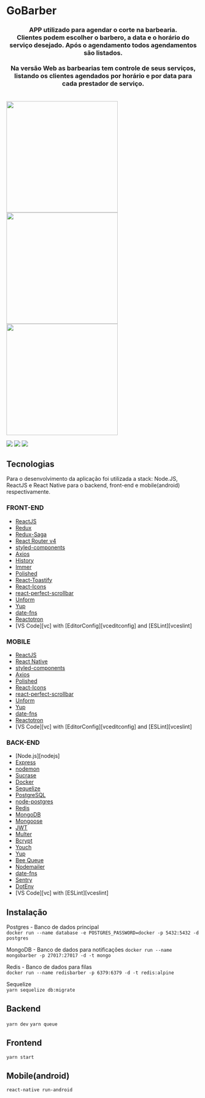# GoBarber

<h3 align="center">
   APP utilizado para agendar o corte na barbearia.<br>Clientes podem escolher o barbero, a data e o horário do serviço desejado. Após o agendamento todos agendamentos são listados.
   <br><br>Na versão Web as barbearias tem controle de seus serviços, listando os clientes agendados por horário e por data para cada prestador de serviço.
   <br><br>
</h3>


<img src="https://github.com/cleberbonifacio/gobarber/blob/master/assets/barbeiro.png" width="290"><img src="https://github.com/cleberbonifacio/gobarber/blob/master/assets/horario.png" width="290"><img src="https://github.com/cleberbonifacio/gobarber/blob/master/assets/agendamentos.png" width="290">

<img src="https://github.com/cleberbonifacio/gobarber/blob/master/assets/login.png">
<img src="https://github.com/cleberbonifacio/gobarber/blob/master/assets/dashboard.PNG">
<img src="https://github.com/cleberbonifacio/gobarber/blob/master/assets/perfil.png">


## Tecnologias

Para o desenvolvimento da aplicação foi utilizada a stack: Node.JS, ReactJS e React Native para o backend, front-end e mobile(android) respectivamente.

### FRONT-END
-   [ReactJS](https://reactjs.org/)
-   [Redux](https://redux.js.org/)
-   [Redux-Saga](https://redux-saga.js.org/)
-   [React Router v4](https://github.com/ReactTraining/react-router)
-   [styled-components](https://www.styled-components.com/)
-   [Axios](https://github.com/axios/axios)
-   [History](https://www.npmjs.com/package/history)
-   [Immer](https://github.com/immerjs/immer)
-   [Polished](https://polished.js.org/)
-   [React-Toastify](https://fkhadra.github.io/react-toastify/)
-   [React-Icons](http://react-icons.github.io/react-icons/)
-   [react-perfect-scrollbar](https://github.com/OpusCapita/react-perfect-scrollbar)
-   [Unform](https://github.com/Rocketseat/unform)
-   [Yup](https://www.npmjs.com/package/yup)
-   [date-fns](https://date-fns.org/)
-   [Reactotron](https://infinite.red/reactotron)
-   [VS Code][vc] with [EditorConfig][vceditconfig] and [ESLint][vceslint]

### MOBILE
-   [ReactJS](https://reactjs.org/)
-   [React Native](https://facebook.github.io/react-native/)
-   [styled-components](https://www.styled-components.com/)
-   [Axios](https://github.com/axios/axios)
-   [Polished](https://polished.js.org/)
-   [React-Icons](http://react-icons.github.io/react-icons/)
-   [react-perfect-scrollbar](https://github.com/OpusCapita/react-perfect-scrollbar)
-   [Unform](https://github.com/Rocketseat/unform)
-   [Yup](https://www.npmjs.com/package/yup)
-   [date-fns](https://date-fns.org/)
-   [Reactotron](https://infinite.red/reactotron)
-   [VS Code][vc] with [EditorConfig][vceditconfig] and [ESLint][vceslint]

### BACK-END
-   [Node.js][nodejs]
-   [Express](https://expressjs.com/)
-   [nodemon](https://nodemon.io/)
-   [Sucrase](https://github.com/alangpierce/sucrase)
-   [Docker](https://www.docker.com/docker-community)
-   [Sequelize](http://docs.sequelizejs.com/)
-   [PostgreSQL](https://www.postgresql.org/)
-   [node-postgres](https://www.npmjs.com/package/pg)
-   [Redis](https://redis.io/)
-   [MongoDB](https://www.mongodb.com/)
-   [Mongoose](https://mongoosejs.com/)
-   [JWT](https://jwt.io/)
-   [Multer](https://github.com/expressjs/multer)
-   [Bcrypt](https://www.npmjs.com/package/bcrypt)
-   [Youch](https://www.npmjs.com/package/youch)
-   [Yup](https://www.npmjs.com/package/yup)
-   [Bee Queue](https://www.npmjs.com/package/bcrypt)
-   [Nodemailer](https://nodemailer.com/about/)
-   [date-fns](https://date-fns.org/)
-   [Sentry](https://sentry.io/)
-   [DotEnv](https://www.npmjs.com/package/dotenv)
-   [VS Code][vc] with [ESLint][vceslint]

## Instalação

Postgres - Banco de dados principal  
  `docker run --name database -e POSTGRES_PASSWORD=docker -p 5432:5432 -d postgres`

MongoDB - Banco de dados para notificações 
   `docker run --name mongobarber -p 27017:27017 -d -t mongo`

Redis - Banco de dados para filas  
  `docker run --name redisbarber -p 6379:6379 -d -t redis:alpine`

Sequelize  
  `yarn sequelize db:migrate`  

## **Backend**

`yarn dev`
`yarn queue`

## **Frontend**

`yarn start`

## **Mobile(android)**

`react-native run-android`
